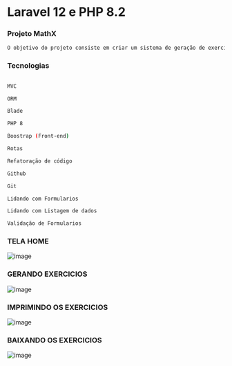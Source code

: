 
# Laravel 12 e PHP 8.2

### Projeto MathX


```sh
O objetivo do projeto consiste em criar um sistema de geração de exercícios matemáticos, que permite ao usuário configurar operações desejadas (adição, subtração, multiplicação e divisão),definir um intervalo numérico e a quantidade de exercícios a serem gerados. O sistema cria exercícios aleatórios com base nas configurações fornecidas, exibe os exercícios com ou sem as soluções, e ainda possibilita exportar os dados para um arquivo .txt.
```


### Tecnologias
```sh

MVC

ORM

Blade

PHP 8

Boostrap (Front-end)

Rotas

Refatoração de código

Github

Git

Lidando com Formularios

Lidando com Listagem de dados

Validação de Formularios

 ```

### TELA HOME

![image](https://github.com/user-attachments/assets/9eea1501-3b97-40d9-bea7-af3166bacac6)

### GERANDO EXERCICIOS 

![image](https://github.com/user-attachments/assets/409bc337-4bdf-40db-9627-1ab81b444d87)

### IMPRIMINDO OS EXERCICIOS

![image](https://github.com/user-attachments/assets/faacf90e-de0f-49c7-80d1-48dbe418f423)

### BAIXANDO OS EXERCICIOS

![image](https://github.com/user-attachments/assets/e753b016-505a-4961-8784-4ab50e20760f)









